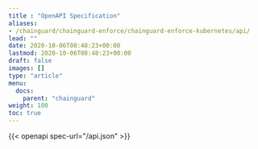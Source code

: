 ```yaml
---
title : "OpenAPI Specification"
aliases:
- /chainguard/chainguard-enforce/chainguard-enforce-kubernetes/api/
lead: ""
date: 2020-10-06T08:48:23+00:00
lastmod: 2020-10-06T08:48:23+00:00
draft: false
images: []
type: "article"
menu:
  docs:
    parent: "chainguard"
weight: 100
toc: true
---
```


{{< openapi spec-url="/api.json" >}}

